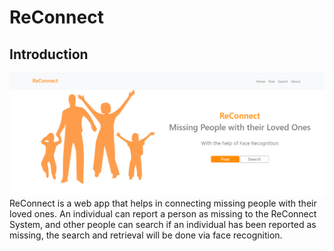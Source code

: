 # ReConnect
## Introduction
![alt text](https://github.com/Reid-T-W/ReConnect/blob/master/ReConnect_home_page_for_README.png?raw=true)
ReConnect is a web app that helps in connecting missing people with their loved ones. An individual can report a person as missing to the ReConnect System, and other people can search if an individual has been reported as missing, the search and retrieval will be done via face recognition. 

